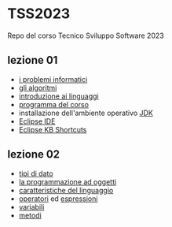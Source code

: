 # TSS2023
Repo del corso Tecnico Sviluppo Software 2023

## lezione 01

* [i problemi informatici](https://github.com/maboglia/Fondamenti/blob/master/001_ProblemiInformatici.md)
* [gli algoritmi](https://github.com/maboglia/Fondamenti/blob/master/002_Algoritmi.md)
* [introduzione ai linguaggi](https://github.com/maboglia/Fondamenti/blob/master/003_ParadigmiLinguaggi.md)
* [programma del corso](https://github.com/maboglia/CorsoJava/blob/master/appunti/000_programma_UF.md)
* installazione dell'ambiente operativo [JDK](https://www.oracle.com/in/java/technologies/downloads/)
* [Eclipse IDE](https://www.eclipse.org/downloads/)
* [Eclipse KB Shortcuts](https://github.com/maboglia/CorsoJava/blob/master/appunti/101_eclipse.md)


## lezione 02

* [tipi di dato](https://github.com/maboglia/CorsoJava/blob/master/appunti/004_tipi.md)
* [la programmazione ad oggetti](https://github.com/maboglia/Fondamenti/blob/master/005_OOP.md)
* [caratteristiche del linguaggio](https://github.com/maboglia/CorsoJava/blob/master/appunti/001_Caratteristiche_Java.md)
* [operatori](https://github.com/maboglia/CorsoJava/blob/master/appunti/002_operatori.md) ed [espressioni](https://github.com/maboglia/CorsoJava/blob/master/appunti/002_espressioni.md)
* [variabili](https://github.com/maboglia/CorsoJava/blob/master/appunti/003_variabili.md)
* [metodi](https://github.com/maboglia/CorsoJava/blob/master/appunti/009_metodi.md)

